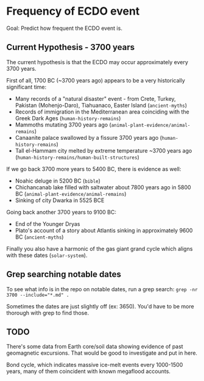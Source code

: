 # Frequency of ECDO event

Goal: Predict how frequent the ECDO event is.

## Current Hypothesis - 3700 years

The current hypothesis is that the ECDO may occur approximately every 3700 years.

First of all, 1700 BC (~3700 years ago) appears to be a very historically significant time:
- Many records of a "natural disaster" event - from Crete, Turkey, Pakistan (Mohenjo-Daro), Tiahuanaco, Easter Island (`ancient-myths`)
- Records of immigration in the Mediterranean area coinciding with the Greek Dark Ages (`human-history-remains`)
- Mammoths mutating 3700 years ago (`animal-plant-evidence/animal-remains`)
- Canaanite palace swallowed by a fissure 3700 years ago (`human-history-remains`)
- Tall el-Hammam city melted by extreme temperature ~3700 years ago (`human-history-remains/human-built-structures`)

If we go back 3700 more years to 5400 BC, there is evidence as well:
- Noahic deluge in 5200 BC (`bible`)
- Chichancanab lake filled with saltwater about 7800 years ago in 5800 BC (`animal-plant-evidence/animal-remains`)
- Sinking of city Dwarka in 5525 BCE

Going back another 3700 years to 9100 BC:
- End of the Younger Dryas
- Plato's account of a story about Atlantis sinking in approximately 9600 BC (`ancient-myths`)

Finally you also have a harmonic of the gas giant grand cycle which aligns with these dates (`solar-system`).

## Grep searching notable dates

To see what info is in the repo on notable dates, run a grep search: `grep -nr 3700 --include="*.md" .`

Sometimes the dates are just slightly off (ex: 3650). You'd have to be more thorough with grep to find those.

## TODO

There's some data from Earth core/soil data showing evidence of past geomagnetic excursions. That would be good to investigate and put in here.

Bond cycle, which indicates massive ice-melt events every 1000-1500 years, many of them coincident with known megaflood accounts.